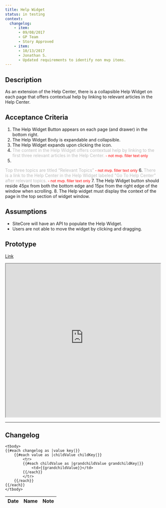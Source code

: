 ```yaml
---
title: Help Widget
status: in testing
context:
  changelog:
    - item:
      - 09/08/2017
      - GP Team
      - Story Approved
    - item:
      - 10/13/2017
      - Jonathan S.
      - Updated requirements to identify non mvp items.
---
```


## Description

As an extension of the Help Center, there is a collapsible Help Widget on each page that offers contextual help by linking to relevant articles in the Help Center.

## Acceptance Criteria

1.  The Help Widget Button appears on each page (and drawer) in the bottom right.
2.  The Help Widget Body is expandable and collapsible.
3.  The Help Widget expands upon clicking the icon.
4.  <font style="color:#bcbcbc">The content in the Help Widget offers contextual help by linking to the first three relevant articles in the Help Center.</font><font style="color:#ff0000;font-size:12px"> - not mvp. filler text only</font>
5.  <font style="color:#bcbcbc">
Top three topics are titled “Relevant Topics”</font><font style="color:#ff0000;font-size:12px"> - not mvp. filler text only</font>
6.  <font style="color:#bcbcbc">There is a link to the Help Center in the Help Widget labeled "Go To Help Center" after relevant topics.</font><font style="color:#ff0000;font-size:12px"> - not mvp. filler text only</font>
7.  The Help Widget button should reside 45px from both the bottom edge and 15px from the right edge of the window when scrolling.
8.  The Help widget must display the context of the page in the top section of widget window.


## Assumptions
- SiteCore will have an API to populate the Help Widget.
- Users are not able to move the widget by clicking and  dragging.

## Prototype


[Link](https://cardinalsolutions.invisionapp.com/share/9XCIRY0VU#/screens/249854744)

<iframe width="100%" height="500" src="https://cardinalsolutions.invisionapp.com/share/9XCIRY0VU#/screens/249854744"></iframe>

---
## Changelog <a name="changelog"></a>

<table>
	<thead>
		<th>Date</th>
		<th>Name</th>
		<th>Note</th>
	</thead>

	<tbody>
	{{#each changelog as |value key|}}
		{{#each value as |childValue childKey|}}
			<tr>
			{{#each childValue as |grandchildValue grandchildKey|}}
				<td>{{grandchildValue}}</td>
			{{/each}}		
			</tr>
		{{/each}}
	{{/each}}
	</tbody>
</table>
